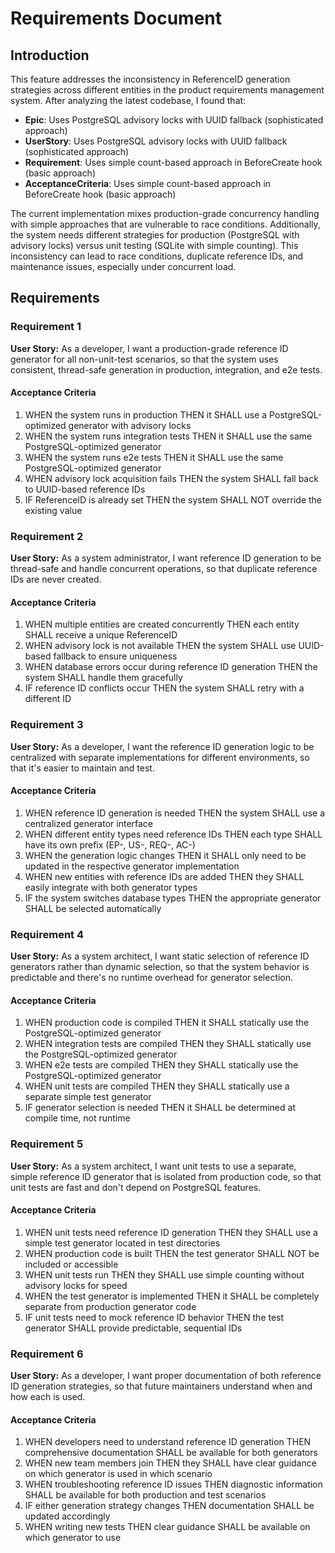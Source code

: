 # Requirements Document

## Introduction

This feature addresses the inconsistency in ReferenceID generation strategies across different entities in the product requirements management system. After analyzing the latest codebase, I found that:

- **Epic**: Uses PostgreSQL advisory locks with UUID fallback (sophisticated approach)
- **UserStory**: Uses PostgreSQL advisory locks with UUID fallback (sophisticated approach) 
- **Requirement**: Uses simple count-based approach in BeforeCreate hook (basic approach)
- **AcceptanceCriteria**: Uses simple count-based approach in BeforeCreate hook (basic approach)

The current implementation mixes production-grade concurrency handling with simple approaches that are vulnerable to race conditions. Additionally, the system needs different strategies for production (PostgreSQL with advisory locks) versus unit testing (SQLite with simple counting). This inconsistency can lead to race conditions, duplicate reference IDs, and maintenance issues, especially under concurrent load.

## Requirements

### Requirement 1

**User Story:** As a developer, I want a production-grade reference ID generator for all non-unit-test scenarios, so that the system uses consistent, thread-safe generation in production, integration, and e2e tests.

#### Acceptance Criteria

1. WHEN the system runs in production THEN it SHALL use a PostgreSQL-optimized generator with advisory locks
2. WHEN the system runs integration tests THEN it SHALL use the same PostgreSQL-optimized generator
3. WHEN the system runs e2e tests THEN it SHALL use the same PostgreSQL-optimized generator  
4. WHEN advisory lock acquisition fails THEN the system SHALL fall back to UUID-based reference IDs
5. IF ReferenceID is already set THEN the system SHALL NOT override the existing value

### Requirement 2

**User Story:** As a system administrator, I want reference ID generation to be thread-safe and handle concurrent operations, so that duplicate reference IDs are never created.

#### Acceptance Criteria

1. WHEN multiple entities are created concurrently THEN each entity SHALL receive a unique ReferenceID
2. WHEN advisory lock is not available THEN the system SHALL use UUID-based fallback to ensure uniqueness
3. WHEN database errors occur during reference ID generation THEN the system SHALL handle them gracefully
4. IF reference ID conflicts occur THEN the system SHALL retry with a different ID

### Requirement 3

**User Story:** As a developer, I want the reference ID generation logic to be centralized with separate implementations for different environments, so that it's easier to maintain and test.

#### Acceptance Criteria

1. WHEN reference ID generation is needed THEN the system SHALL use a centralized generator interface
2. WHEN different entity types need reference IDs THEN each type SHALL have its own prefix (EP-, US-, REQ-, AC-)
3. WHEN the generation logic changes THEN it SHALL only need to be updated in the respective generator implementation
4. WHEN new entities with reference IDs are added THEN they SHALL easily integrate with both generator types
5. IF the system switches database types THEN the appropriate generator SHALL be selected automatically

### Requirement 4

**User Story:** As a system architect, I want static selection of reference ID generators rather than dynamic selection, so that the system behavior is predictable and there's no runtime overhead for generator selection.

#### Acceptance Criteria

1. WHEN production code is compiled THEN it SHALL statically use the PostgreSQL-optimized generator
2. WHEN integration tests are compiled THEN they SHALL statically use the PostgreSQL-optimized generator
3. WHEN e2e tests are compiled THEN they SHALL statically use the PostgreSQL-optimized generator
4. WHEN unit tests are compiled THEN they SHALL statically use a separate simple test generator
5. IF generator selection is needed THEN it SHALL be determined at compile time, not runtime

### Requirement 5

**User Story:** As a system architect, I want unit tests to use a separate, simple reference ID generator that is isolated from production code, so that unit tests are fast and don't depend on PostgreSQL features.

#### Acceptance Criteria

1. WHEN unit tests need reference ID generation THEN they SHALL use a simple test generator located in test directories
2. WHEN production code is built THEN the test generator SHALL NOT be included or accessible
3. WHEN unit tests run THEN they SHALL use simple counting without advisory locks for speed
4. WHEN the test generator is implemented THEN it SHALL be completely separate from production generator code
5. IF unit tests need to mock reference ID behavior THEN the test generator SHALL provide predictable, sequential IDs

### Requirement 6

**User Story:** As a developer, I want proper documentation of both reference ID generation strategies, so that future maintainers understand when and how each is used.

#### Acceptance Criteria

1. WHEN developers need to understand reference ID generation THEN comprehensive documentation SHALL be available for both generators
2. WHEN new team members join THEN they SHALL have clear guidance on which generator is used in which scenario
3. WHEN troubleshooting reference ID issues THEN diagnostic information SHALL be available for both production and test scenarios
4. IF either generation strategy changes THEN documentation SHALL be updated accordingly
5. WHEN writing new tests THEN clear guidance SHALL be available on which generator to use